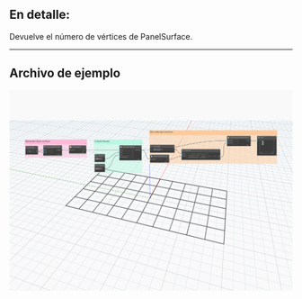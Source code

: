 ## En detalle:
Devuelve el número de vértices de PanelSurface.
___
## Archivo de ejemplo

![NumVertices](./Autodesk.DesignScript.Geometry.PanelSurface.NumVertices_img.jpg)
